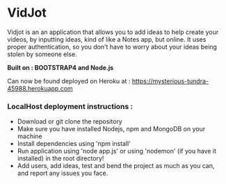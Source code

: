 # VidJot

Vidjot is an an application that allows you to add ideas to help create your videos, by inputting ideas, kind of like a Notes app, but online.
It uses proper authentication, so you don't have to worry about your ideas being stolen by someone else.

**Built on  :  BOOTSTRAP4 and Node.js**

Can now be found deployed on Heroku at : <https://mysterious-tundra-45988.herokuapp.com>

### LocalHost deployment instructions : 
* Download or git clone the repository
* Make sure you have installed Nodejs, npm and MongoDB on your machine
* Install dependencies using 'npm install'
* Run application using 'node app.js' or using 'nodemon' (if you have it installed) in the root directory!
* Add users, add ideas, test and bend the project as much as you can, and report any issues you face.